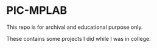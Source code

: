 # PIC-MPLAB

This repo is for archival and educational purpose only.

These contains some projects I did while I was in college.
